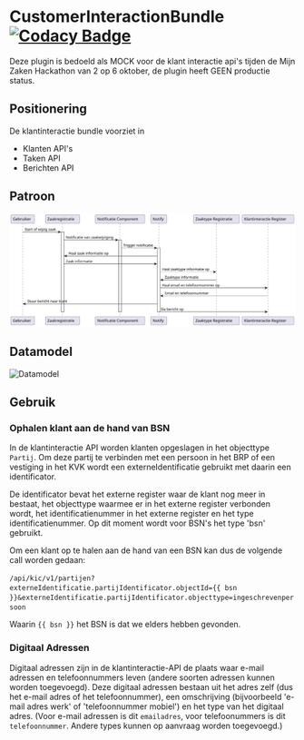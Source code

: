 # CustomerInteractionBundle [![Codacy Badge](https://app.codacy.com/project/badge/Grade/980ea2efc85a427ea909518f29506ff6)](https://app.codacy.com/gh/CommonGateway/CustomerInteractionBundle/dashboard?utm_source=gh\&utm_medium=referral\&utm_content=\&utm_campaign=Badge_grade)

Deze plugin is bedoeld als MOCK voor de klant interactie api's tijden de Mijn Zaken Hackathon van 2 op 6 oktober, de plugin heeft GEEN productie status.

## Positionering

De klantinteractie bundle voorziet in

* Klanten API's
* Taken API
* Berichten API

## Patroon

![Sequence Diagram](https://raw.githubusercontent.com/CommonGateway/CustomerInteractionBundle/main/docs/mijnzaken_sequence_diagram.svg "Sequence Diagram")

## Datamodel

![Datamodel](.., "Datamodel")

## Gebruik

### Ophalen klant aan de hand van BSN

In de klantinteractie API worden klanten opgeslagen in het objecttype `Partij`. Om deze partij te verbinden met een persoon in het BRP of een vestiging in het KVK wordt een externeIdentificatie gebruikt met daarin een identificator.

De identificator bevat het externe register waar de klant nog meer in bestaat, het objecttype waarmee er in het externe register verbonden wordt, het identificatienummer in het externe register en het type identificatienummer.
Op dit moment wordt voor BSN's het type 'bsn' gebruikt.

Om een klant op te halen aan de hand van een BSN kan dus de volgende call worden gedaan:

`/api/kic/v1/partijen?externeIdentificatie.partijIdentificator.objectId={{ bsn }}&externeIdentificatie.partijIdentificator.objecttype=ingeschrevenpersoon`

Waarin `{{ bsn }}` het BSN is dat we elders hebben gevonden.

### Digitaal Adressen

Digitaal adressen zijn in de klantinteractie-API de plaats waar e-mail adressen en telefoonnummers leven (andere soorten adressen kunnen worden toegevoegd).
Deze digitaal adressen bestaan uit het adres zelf (dus het e-mail adres of het telefoonnummer), een omschrijving (bijvoorbeeld 'e-mail adres werk' of 'telefoonnummer mobiel') en
het type van het digitaal adres. (Voor e-mail adressen is dit `emailadres`, voor telefoonummers is dit `telefoonnummer`. Andere types kunnen op aanvraag worden toegevoegd.)
